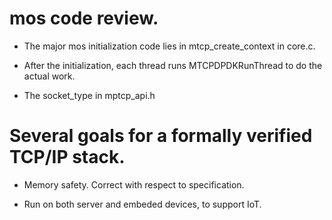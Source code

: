 # mos code review.

* The major mos initialization code lies in mtcp_create_context in core.c.

* After the initialization, each thread runs MTCPDPDKRunThread to do the actual work.

* The socket_type in mptcp_api.h

# Several goals for a formally verified TCP/IP stack.

* Memory safety. Correct with respect to specification.

* Run on both server and embeded devices, to support IoT.
